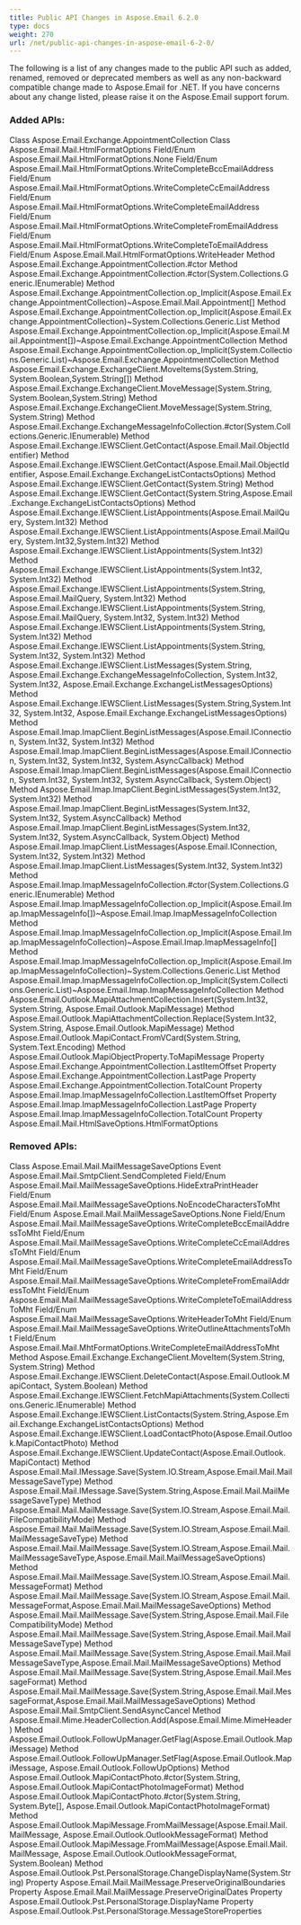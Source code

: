 ```yaml
---
title: Public API Changes in Aspose.Email 6.2.0
type: docs
weight: 270
url: /net/public-api-changes-in-aspose-email-6-2-0/
---
```


The following is a list of any changes made to the public API such as added, renamed, removed or deprecated members as well as any non-backward compatible change made to Aspose.Email for .NET. If you have concerns about any change listed, please raise it on the Aspose.Email support forum.
### **Added APIs:**
Class Aspose.Email.Exchange.AppointmentCollection
Class Aspose.Email.Mail.HtmlFormatOptions
Field/Enum Aspose.Email.Mail.HtmlFormatOptions.None
Field/Enum Aspose.Email.Mail.HtmlFormatOptions.WriteCompleteBccEmailAddress
Field/Enum Aspose.Email.Mail.HtmlFormatOptions.WriteCompleteCcEmailAddress
Field/Enum Aspose.Email.Mail.HtmlFormatOptions.WriteCompleteEmailAddress
Field/Enum Aspose.Email.Mail.HtmlFormatOptions.WriteCompleteFromEmailAddress
Field/Enum Aspose.Email.Mail.HtmlFormatOptions.WriteCompleteToEmailAddress
Field/Enum Aspose.Email.Mail.HtmlFormatOptions.WriteHeader
Method Aspose.Email.Exchange.AppointmentCollection.#ctor
Method Aspose.Email.Exchange.AppointmentCollection.#ctor(System.Collections.Generic.IEnumerable)
Method Aspose.Email.Exchange.AppointmentCollection.op_Implicit(Aspose.Email.Exchange.AppointmentCollection)~Aspose.Email.Mail.Appointment[]
Method Aspose.Email.Exchange.AppointmentCollection.op_Implicit(Aspose.Email.Exchange.AppointmentCollection)~System.Collections.Generic.List
Method Aspose.Email.Exchange.AppointmentCollection.op_Implicit(Aspose.Email.Mail.Appointment[])~Aspose.Email.Exchange.AppointmentCollection
Method Aspose.Email.Exchange.AppointmentCollection.op_Implicit(System.Collections.Generic.List)~Aspose.Email.Exchange.AppointmentCollection
Method Aspose.Email.Exchange.ExchangeClient.MoveItems(System.String, System.Boolean,System.String[])
Method Aspose.Email.Exchange.ExchangeClient.MoveMessage(System.String, System.Boolean,System.String)
Method Aspose.Email.Exchange.ExchangeClient.MoveMessage(System.String, System.String)
Method Aspose.Email.Exchange.ExchangeMessageInfoCollection.#ctor(System.Collections.Generic.IEnumerable)
Method Aspose.Email.Exchange.IEWSClient.GetContact(Aspose.Email.Mail.ObjectIdentifier)
Method Aspose.Email.Exchange.IEWSClient.GetContact(Aspose.Email.Mail.ObjectIdentifier, Aspose.Email.Exchange.ExchangeListContactsOptions)
Method Aspose.Email.Exchange.IEWSClient.GetContact(System.String)
Method Aspose.Email.Exchange.IEWSClient.GetContact(System.String,Aspose.Email.Exchange.ExchangeListContactsOptions)
Method Aspose.Email.Exchange.IEWSClient.ListAppointments(Aspose.Email.MailQuery, System.Int32)
Method Aspose.Email.Exchange.IEWSClient.ListAppointments(Aspose.Email.MailQuery, System.Int32,System.Int32)
Method Aspose.Email.Exchange.IEWSClient.ListAppointments(System.Int32)
Method Aspose.Email.Exchange.IEWSClient.ListAppointments(System.Int32, System.Int32)
Method Aspose.Email.Exchange.IEWSClient.ListAppointments(System.String, Aspose.Email.MailQuery, System.Int32)
Method Aspose.Email.Exchange.IEWSClient.ListAppointments(System.String, Aspose.Email.MailQuery, System.Int32, System.Int32)
Method Aspose.Email.Exchange.IEWSClient.ListAppointments(System.String, System.Int32)
Method Aspose.Email.Exchange.IEWSClient.ListAppointments(System.String, System.Int32, System.Int32)
Method Aspose.Email.Exchange.IEWSClient.ListMessages(System.String, Aspose.Email.Exchange.ExchangeMessageInfoCollection, System.Int32, System.Int32, Aspose.Email.Exchange.ExchangeListMessagesOptions)
Method Aspose.Email.Exchange.IEWSClient.ListMessages(System.String,System.Int32, System.Int32, Aspose.Email.Exchange.ExchangeListMessagesOptions)
Method Aspose.Email.Imap.ImapClient.BeginListMessages(Aspose.Email.IConnection, System.Int32, System.Int32)
Method Aspose.Email.Imap.ImapClient.BeginListMessages(Aspose.Email.IConnection, System.Int32, System.Int32, System.AsyncCallback)
Method Aspose.Email.Imap.ImapClient.BeginListMessages(Aspose.Email.IConnection, System.Int32, System.Int32, System.AsyncCallback, System.Object)
Method Aspose.Email.Imap.ImapClient.BeginListMessages(System.Int32, System.Int32)
Method Aspose.Email.Imap.ImapClient.BeginListMessages(System.Int32, System.Int32, System.AsyncCallback)
Method Aspose.Email.Imap.ImapClient.BeginListMessages(System.Int32, System.Int32, System.AsyncCallback, System.Object)
Method Aspose.Email.Imap.ImapClient.ListMessages(Aspose.Email.IConnection, System.Int32, System.Int32)
Method Aspose.Email.Imap.ImapClient.ListMessages(System.Int32, System.Int32)
Method Aspose.Email.Imap.ImapMessageInfoCollection.#ctor(System.Collections.Generic.IEnumerable)
Method Aspose.Email.Imap.ImapMessageInfoCollection.op_Implicit(Aspose.Email.Imap.ImapMessageInfo[])~Aspose.Email.Imap.ImapMessageInfoCollection
Method Aspose.Email.Imap.ImapMessageInfoCollection.op_Implicit(Aspose.Email.Imap.ImapMessageInfoCollection)~Aspose.Email.Imap.ImapMessageInfo[]
Method Aspose.Email.Imap.ImapMessageInfoCollection.op_Implicit(Aspose.Email.Imap.ImapMessageInfoCollection)~System.Collections.Generic.List
Method Aspose.Email.Imap.ImapMessageInfoCollection.op_Implicit(System.Collections.Generic.List)~Aspose.Email.Imap.ImapMessageInfoCollection
Method Aspose.Email.Outlook.MapiAttachmentCollection.Insert(System.Int32, System.String, Aspose.Email.Outlook.MapiMessage)
Method Aspose.Email.Outlook.MapiAttachmentCollection.Replace(System.Int32, System.String, Aspose.Email.Outlook.MapiMessage)
Method Aspose.Email.Outlook.MapiContact.FromVCard(System.String, System.Text.Encoding)
Method Aspose.Email.Outlook.MapiObjectProperty.ToMapiMessage
Property Aspose.Email.Exchange.AppointmentCollection.LastItemOffset
Property Aspose.Email.Exchange.AppointmentCollection.LastPage
Property Aspose.Email.Exchange.AppointmentCollection.TotalCount
Property Aspose.Email.Imap.ImapMessageInfoCollection.LastItemOffset
Property Aspose.Email.Imap.ImapMessageInfoCollection.LastPage
Property Aspose.Email.Imap.ImapMessageInfoCollection.TotalCount
Property Aspose.Email.Mail.HtmlSaveOptions.HtmlFormatOptions
### **Removed APIs:**
Class Aspose.Email.Mail.MailMessageSaveOptions
Event Aspose.Email.Mail.SmtpClient.SendCompleted
Field/Enum Aspose.Email.Mail.MailMessageSaveOptions.HideExtraPrintHeader
Field/Enum Aspose.Email.Mail.MailMessageSaveOptions.NoEncodeCharactersToMht
Field/Enum Aspose.Email.Mail.MailMessageSaveOptions.None
Field/Enum Aspose.Email.Mail.MailMessageSaveOptions.WriteCompleteBccEmailAddressToMht
Field/Enum Aspose.Email.Mail.MailMessageSaveOptions.WriteCompleteCcEmailAddressToMht
Field/Enum Aspose.Email.Mail.MailMessageSaveOptions.WriteCompleteEmailAddressToMht
Field/Enum Aspose.Email.Mail.MailMessageSaveOptions.WriteCompleteFromEmailAddressToMht
Field/Enum Aspose.Email.Mail.MailMessageSaveOptions.WriteCompleteToEmailAddressToMht
Field/Enum Aspose.Email.Mail.MailMessageSaveOptions.WriteHeaderToMht
Field/Enum Aspose.Email.Mail.MailMessageSaveOptions.WriteOutlineAttachmentsToMht
Field/Enum Aspose.Email.Mail.MhtFormatOptions.WriteCompleteEmailAddressToMht
Method Aspose.Email.Exchange.ExchangeClient.MoveItem(System.String, System.String)
Method Aspose.Email.Exchange.IEWSClient.DeleteContact(Aspose.Email.Outlook.MapiContact, System.Boolean)
Method Aspose.Email.Exchange.IEWSClient.FetchMapiAttachments(System.Collections.Generic.IEnumerable)
Method Aspose.Email.Exchange.IEWSClient.ListContacts(System.String,Aspose.Email.Exchange.ExchangeListContactsOptions)
Method Aspose.Email.Exchange.IEWSClient.LoadContactPhoto(Aspose.Email.Outlook.MapiContactPhoto)
Method Aspose.Email.Exchange.IEWSClient.UpdateContact(Aspose.Email.Outlook.MapiContact)
Method Aspose.Email.Mail.IMessage.Save(System.IO.Stream,Aspose.Email.Mail.MailMessageSaveType)
Method Aspose.Email.Mail.IMessage.Save(System.String,Aspose.Email.Mail.MailMessageSaveType)
Method Aspose.Email.Mail.MailMessage.Save(System.IO.Stream,Aspose.Email.Mail.FileCompatibilityMode)
Method Aspose.Email.Mail.MailMessage.Save(System.IO.Stream,Aspose.Email.Mail.MailMessageSaveType)
Method Aspose.Email.Mail.MailMessage.Save(System.IO.Stream,Aspose.Email.Mail.MailMessageSaveType,Aspose.Email.Mail.MailMessageSaveOptions)
Method Aspose.Email.Mail.MailMessage.Save(System.IO.Stream,Aspose.Email.Mail.MessageFormat)
Method Aspose.Email.Mail.MailMessage.Save(System.IO.Stream,Aspose.Email.Mail.MessageFormat,Aspose.Email.Mail.MailMessageSaveOptions)
Method Aspose.Email.Mail.MailMessage.Save(System.String,Aspose.Email.Mail.FileCompatibilityMode)
Method Aspose.Email.Mail.MailMessage.Save(System.String,Aspose.Email.Mail.MailMessageSaveType)
Method Aspose.Email.Mail.MailMessage.Save(System.String,Aspose.Email.Mail.MailMessageSaveType,Aspose.Email.Mail.MailMessageSaveOptions)
Method Aspose.Email.Mail.MailMessage.Save(System.String,Aspose.Email.Mail.MessageFormat)
Method Aspose.Email.Mail.MailMessage.Save(System.String,Aspose.Email.Mail.MessageFormat,Aspose.Email.Mail.MailMessageSaveOptions)
Method Aspose.Email.Mail.SmtpClient.SendAsyncCancel
Method Aspose.Email.Mime.HeaderCollection.Add(Aspose.Email.Mime.MimeHeader)
Method Aspose.Email.Outlook.FollowUpManager.GetFlag(Aspose.Email.Outlook.MapiMessage)
Method Aspose.Email.Outlook.FollowUpManager.SetFlag(Aspose.Email.Outlook.MapiMessage, Aspose.Email.Outlook.FollowUpOptions)
Method Aspose.Email.Outlook.MapiContactPhoto.#ctor(System.String, Aspose.Email.Outlook.MapiContactPhotoImageFormat)
Method Aspose.Email.Outlook.MapiContactPhoto.#ctor(System.String, System.Byte[], Aspose.Email.Outlook.MapiContactPhotoImageFormat)
Method Aspose.Email.Outlook.MapiMessage.FromMailMessage(Aspose.Email.Mail.MailMessage, Aspose.Email.Outlook.OutlookMessageFormat)
Method Aspose.Email.Outlook.MapiMessage.FromMailMessage(Aspose.Email.Mail.MailMessage, Aspose.Email.Outlook.OutlookMessageFormat, System.Boolean)
Method Aspose.Email.Outlook.Pst.PersonalStorage.ChangeDisplayName(System.String)
Property Aspose.Email.Mail.MailMessage.PreserveOriginalBoundaries
Property Aspose.Email.Mail.MailMessage.PreserveOriginalDates
Property Aspose.Email.Outlook.Pst.PersonalStorage.DisplayName
Property Aspose.Email.Outlook.Pst.PersonalStorage.MessageStoreProperties
